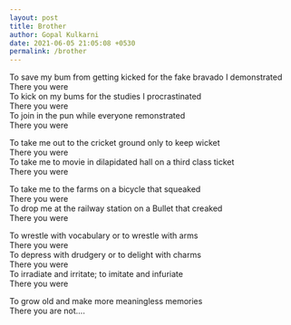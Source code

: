 ```yaml
---
layout: post
title: Brother
author: Gopal Kulkarni
date: 2021-06-05 21:05:08 +0530
permalink: /brother
---
```


To save my bum from getting kicked for the fake bravado I demonstrated<br>
There you were<br>
To kick on my bums for the studies I procrastinated<br>
There you were<br>
To join in the pun while everyone remonstrated<br>
There you were<br>

To take me out to the cricket ground only to keep wicket<br>
There you were<br>
To take me to movie in dilapidated hall on a third class ticket<br>
There you were<br>

To take me to the farms on a bicycle that squeaked<br>
There you were<br>
To drop me at the railway station on a Bullet that creaked<br>
There you were<br>

To wrestle with vocabulary or to wrestle with arms<br>
There you were<br>
To depress with drudgery or to delight with charms<br>
There you were<br>
To irradiate and irritate; to imitate and infuriate<br>
There you were<br>

To grow old and make more meaningless memories<br>
There you are not….
